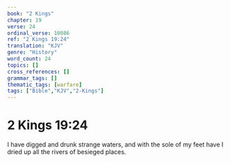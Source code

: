 ```yaml
---
book: "2 Kings"
chapter: 19
verse: 24
ordinal_verse: 10086
ref: "2 Kings 19:24"
translation: "KJV"
genre: "History"
word_count: 24
topics: []
cross_references: []
grammar_tags: []
thematic_tags: [warfare]
tags: ["Bible","KJV","2-Kings"]
---
```


# 2 Kings 19:24

I have digged and drunk strange waters, and with the sole of my feet have I dried up all the rivers of besieged places.
